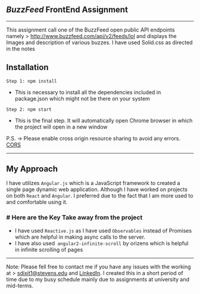 ##   **_BuzzFeed_   FrontEnd  Assignment**

***
This assignment call one of the BuzzFeed open public API endpoints namely > http://www.buzzfeed.com/api/v2/feeds/lol
and displays the Images and description of various buzzes. I have used Solid.css  as directed in the notes

## Installation
`Step 1: npm install`
* This is necessary to install all the dependencies included in package.json which might not be there on your system

`Step 2: npm start`
* This is the final step. It will automatically open Chrome browser in which the project will open in a new window

P.S. -> Please enable cross origin resource sharing to avoid any errors. [CORS](https://chrome.google.com/webstore/detail/allow-control-allow-origi/nlfbmbojpeacfghkpbjhddihlkkiljbi?utm_source=gmail)

***

## My Approach
I have utilizes `Angular.js` which is a JavaScript framework to created a single page dynamic web application. Although I have worked on projects on both `React` and `Angular`. I preferred due to the fact that I am more used to and comfortable using it.
### # Here are the Key Take away from the project
* I have used `Reactive.js` as I have used `Observables` instead of Promises which are helpful in making async calls to the server.
* I have also used` angular2-infinite-scroll` by orizens which is helpful in infinite scrolling of pages

***
Note: Please fell free to contact me if you have any issues with the working at > sdixit1@stevens.edu and [LinkedIn](https://www.linkedin.com/in/shlokofficial/). I created this in a short period of time due to my busy schedule mainly due to assignments at university and mid-terms.


